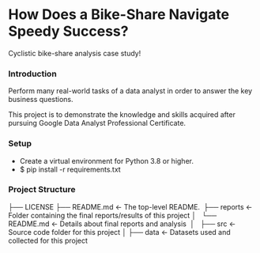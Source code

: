 How Does a Bike-Share Navigate Speedy Success?
==============================================

Cyclistic bike-share analysis case study!

### Introduction
Perform many real-world tasks of a data analyst in order to answer the key business questions.

This project is to demonstrate the knowledge and skills acquired after pursuing Google Data Analyst Professional Certificate.

### Setup
- Create a virtual environment for Python 3.8 or higher.
- $ pip install -r requirements.txt

### Project Structure
├── LICENSE
├── README.md          <- The top-level README. 
├── reports            <- Folder containing the final reports/results of this project
│   └── README.md      <- Details about final reports and analysis 
│   
├── src                <- Source code folder for this project
    │
    ├── data           <- Datasets used and collected for this project
    